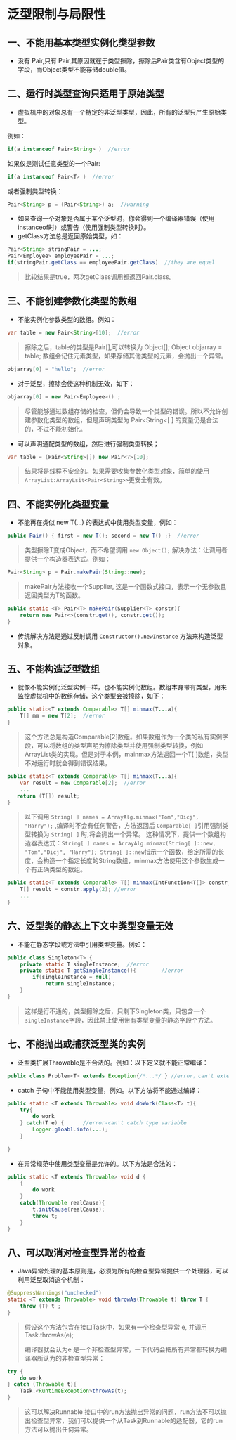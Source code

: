 # 泛型限制与局限性

## 一、不能用基本类型实例化类型参数

- 没有 Pair<double>,只有 Pair<Double>,其原因就在于类型擦除，擦除后Pair类含有Object类型的字段，而Object类型不能存储double值。

## 二、运行时类型查询只适用于原始类型

- 虚拟机中的对象总有一个特定的非泛型类型，因此，所有的泛型只产生原始类型。

例如：

```java
if(a instanceof Pair<String> )  //error
```

如果仅是测试任意类型的一个Pair:

```java
if(a instanceof Pair<T> )  //error
```

或者强制类型转换：

```java
Pair<String> p = (Pair<String>) a;  //warning
```

- 如果查询一个对象是否属于某个泛型时，你会得到一个编译器错误（使用instanceof时）或警告（使用强制类型转换时）。
- getClass方法总是返回原始类型，如：

```java
Pair<String> stringPair = ...;
Pair<Employee> employeePair = ...;
if(stringPair.getClass == employeePair.getClass)  //they are equel
```

> 比较结果是true，两次getClass调用都返回Pair.class。

## 三、不能创建参数化类型的数组

- 不能实例化参数类型的数组。例如：

```java
var table = new Pair<String>[10];  //error
```

> 擦除之后，table的类型是Pair[],可以转换为 Object[]; Object objarray = table;  数组会记住元素类型，如果存储其他类型的元素，会抛出一个异常。

```java
objarray[0] = "hello";  //error
```

- 对于泛型，擦除会使这种机制无效，如下：

```java
objarray[0] = new Pair<Employee>() ;
```

> 尽管能够通过数组存储的检查，但仍会导致一个类型的错误。所以不允许创建参数化类型的数组，但是声明类型为 Pair<String<[ ] 的变量仍是合法的，不过不能初始化。

- 可以声明通配类型的数组，然后进行强制类型转换；

```java
var table = (Pair<String>[]) new Pair<?>[10];
```

> 结果将是线程不安全的。如果需要收集参数化类型对象，简单的使用`ArrayList:ArrayLsit<Pair<String>>`更安全有效。



## 四、不能实例化类型变量

- 不能再在类似 new T(...) 的表达式中使用类型变量，例如：

```java
public Pair() { first = new T(); second = new T() ;}  //error
```

> 类型擦除T变成Object，而不希望调用 `new Object();` 解决办法：让调用者提供一个构造器表达式。例如：

```java
Pair<String> p = Pair.makePair(String::new);
```
> makePair方法接收一个Supplier<T>, 这是一个函数式接口，表示一个无参数且返回类型为T的函数。

```java
public static <T> Pair<T> makePair(Supplier<T> constr){
	return new Pair<>(constr.get(), constr.get());
}
```

- 传统解决方法是通过反射调用 `Constructor().newInstance` 方法来构造泛型对象。

## 五、不能构造泛型数组

- 就像不能实例化泛型实例一样，也不能实例化数组。数组本身带有类型，用来监控虚拟机中的数组存储，这个类型会被擦除，如下：

```java
public static<T extends Comparable> T[] minmax(T...a){
	T[] mm = new T[2];  //error
}
```

> 这个方法总是构造Comparable[2]数组。如果数组作为一个类的私有实例字段，可以将数组的类型声明为擦除类型并使用强制类型转换，例如ArrayList类的实现。但是对于本例，mainmax方法返回一个T[ ]数组，类型不对运行时就会得到错误结果，

```java
public static<T extends Comparable> T[] minmax(T...a){
	var result = new Comparable[2];  //error
    ...
   return (T[]) result; 
}
```

> 以下调用 `String[ ] names = ArrayAlg.minmax("Tom","Dicj", "Harry");`  ,编译时不会有任何警告，方法返回后 `Comparable[ ]`引用强制类型转换为 `String[ ]` 时,将会抛出一个异常。 这种情况下，提供一个数组构造器表达式：`String[ ] names = ArrayAlg.minmax(String[ ]::new, "Tom","Dicj", "Harry"); String[ ]::new`指示一个函数，给定所需的长度，会构造一个指定长度的String数组，minmax方法使用这个参数生成一个有正确类型的数组。

```java
public static<T extends Comparable> T[] minmax(IntFunction<T[]> constr, T...a){
	T[] result = constr.apply(2); //error
    ...
}
```

## 六、泛型类的静态上下文中类型变量无效

- 不能在静态字段或方法中引用类型变量。例如：

```java
public class Singleton<T> {
	private static T singleInstance;  //error
	private static T getSingleInstance(){        //error
		if(singleInstance = null)
			return singleInstance；
	}  
}
```

> 这样是行不通的，类型擦除之后，只剩下Singleton类，只包含一个`singleInstance`字段，因此禁止使用带有类型变量的静态字段个方法。

## 七、不能抛出或捕获泛型类的实例

- 泛型类扩展Throwable是不合法的。例如：以下定义就不能正常编译：

```java
public class Problem<T> extends Exception{/*...*/ } //error，can't extend Throwable;
```

- catch 子句中不能使用类型变量，例如。以下方法将不能通过编译：

```java
public static <T extends Throwable> void doWork(Class<T> t){
	try{
		do work
	} catch(T e) {      //error-can't catch type variable 
		Logger.gloabl.info(...);
	}           
	
}
```

- 在异常规范中使用类型变量是允许的。以下方法是合法的：

```java
public static <T extends Throwable> void d {
	{
		do work
	} 
	catch(Throwable realCause){
		t.initCause(realCause);
		throw t;
	}
}
```

## 八、可以取消对检查型异常的检查

- Java异常处理的基本原则是，必须为所有的检查型异常提供一个处理器，可以利用泛型取消这个机制：

```java
@SuppressWarnings("unchecked")
static <T extends Throwable> void throwAs(Throwable t) throw T {
	throw (T) t ;
}
```

> 假设这个方法包含在接口Task中，如果有一个检查型异常 e, 并调用 Task.<RuntimeException>throwAs(e);
>
> 编译器就会认为e 是一个非检查型异常，一下代码会把所有异常都转换为编译器所认为的非检查型异常：

```java
try {
	do work
} catch (Throwable t){
	Task.<RuntimeException>throwAs(t);
}
```

> 这可以解决Runnable 接口中的run方法抛出异常的问题，run方法不可以抛出检查型异常，我们可以提供一个从Task到Runnable的适配器，它的run方法可以抛出任何异常。

